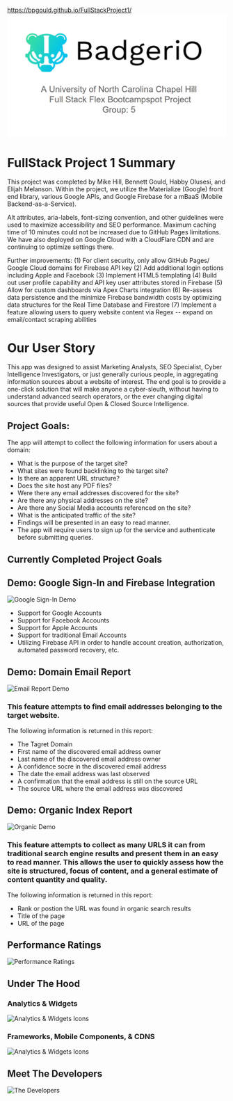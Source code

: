 https://bpgould.github.io/FullStackProject1/
![Project Introduction](/GIFs/readme_order_1.jpg)

# FullStack Project 1 Summary
This project was completed by Mike Hill, Bennett Gould, Habby Olusesi, and Elijah Melanson. Within the project, we utilize the Materialize (Google) front end library, various Google APIs, and Google Firebase for a mBaaS (Mobile Backend-as-a-Service).

Alt attributes, aria-labels, font-sizing convention, and other guidelines were used to maximize accessibility and SEO performance. Maximum caching time of 10 minutes could not be increased due to GitHub Pages limitations. We have also deployed on Google Cloud with a CloudFlare CDN and are continuing to optimize settings there.

Further improvements:
(1) For client security, only allow GitHub Pages/ Google Cloud domains for Firebase API key
(2) Add additional login options including Apple and Facebook
(3) Implement HTML5 templating 
(4) Build out user profile capability and API key user attributes stored in Firebase
(5) Allow for custom dashboards via Apex Charts integration
(6) Re-assess data persistence and the minimize Firebase bandwidth costs by optimizing data structures for the Real Time Database and Firestore
(7) Implement a feature allowing users to query website content via Regex -- expand on email/contact scraping abilities

# Our User Story
This app was designed to assist Marketing Analysts, SEO Specialist, Cyber Intelligence Investigators, or just generally curious people, in aggregating information sources about a website of interest. The end goal is to provide a one-click solution that will make anyone a cyber-sleuth, without having to understand advanced search operators, or the ever changing digital sources that provide useful Open & Closed Source Intelligence.

## Project Goals:
The app will attempt to collect the following information for users about a domain: 
 - What is the purpose of the target site?
 - What sites were found backlinking to the target site?
 - Is there an apparent URL structure?
 - Does the site host any PDF files?
 - Were there any email addresses discovered for the site?
 - Are there any physical addresses on the site?
 - Are there any Social Media accounts referenced on the site?
 - What is the anticipated traffic of the site?
 - Findings will be presented in an easy to read manner.
 - The app will require users to sign up for the service and authenticate before submitting queries. 

## Currently Completed Project Goals
## Demo: Google Sign-In and Firebase Integration
![Google Sign-In Demo](https://github.com/bpgould/FullStackProject1/upload/main/GIFs/readme_order_2.gif)

 - Support for Google Accounts
 - Support for Facebook Accounts
 - Support for Apple Accounts
 - Support for traditional Email Accounts
 - Utilizing Firebase API in order to handle account creation, authorization, automated password recovery, etc.

## Demo: Domain Email Report
![Email Report Demo](https://github.com/bpgould/FullStackProject1/upload/main/GIFs/readme_order_3.gif)

### This feature attempts to find email addresses belonging to the target website. 
The following information is returned in this report:
 - The Tagret Domain
 - First name of the discovered email address owner
 - Last name of the discovered email address owner
 - A confidence socre in the discovered email address
 - The date the email address was last observed
 - A confirmation that the email address is still on the source URL
 - The source URL where the email address was discovered
 
## Demo: Organic Index Report
![Organic Demo](https://github.com/bpgould/FullStackProject1/upload/main/GIFs/readme_order_4.gif)

### This feature attempts to collect as many URLS it can from traditional search engine results and present them in an easy to read manner.  This allows the user to quickly assess how the site is structured, focus of content, and a general estimate of content quantity and quality.  

The following information is returned in this report:
 - Rank or postion the URL was found in organic search results
 - Title of the page
 - URL of the page

## Performance Ratings
![Performance Ratings](https://github.com/bpgould/FullStackProject1/upload/main/GIFs/Performance_Indicators.jpg)

## Under The Hood
### Analytics & Widgets
![Analytics & Widgets Icons](https://github.com/bpgould/FullStackProject1/upload/main/GIFs/UnderTheHood_Order_1.jpg)

### Frameworks, Mobile Components, & CDNS
![Analytics & Widgets Icons](https://github.com/bpgould/FullStackProject1/upload/main/GIFs/UnderTheHood_Order_2.jpg)

## Meet The Developers
![The Developers](https://github.com/bpgould/FullStackProject1/upload/main/GIFs/Meet_The_Team.jpg)





